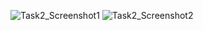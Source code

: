 ![Task2_Screenshot1](https://github.com/jiaqiyu1/Property_Analysis/assets/84236678/af3b245e-e47c-47f3-b117-aa60e2b436c8)
![Task2_Screenshot2](https://github.com/jiaqiyu1/Property_Analysis/assets/84236678/078553c6-8404-4f73-b443-bf13a4db7be8)
